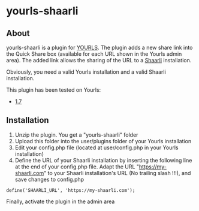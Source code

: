 yourls-shaarli
==============

About
------------

yourls-shaarli is a plugin for [YOURLS](http://yourls.org/). The plugin adds a new share link into the Quick Share box (available for each URL shown in the Yourls admin area).
The added link allows the sharing of the URL to a [Shaarli](https://github.com/shaarli/Shaarli) installation.

Obviously, you need a valid Yourls installation and a valid Shaarli installation.

This plugin has been tested on Yourls:
* [1.7](https://github.com/YOURLS/YOURLS/releases/tag/1.7)


Installation
------------

1. Unzip the plugin. You get a "yourls-shaarli" folder
2. Upload this folder into the user/plugins folder of your Yourls installation
3. Edit your config.php file (located at user/config.php in your Yourls installation)
4. Define the URL of your Shaarli installation by inserting the following line at the end of your config.php file. Adapt the URL "https://my-shaarli.com" to your Shaarli installation's URL (No trailing slash !!!), and save changes to config.php

```
define('SHAARLI_URL', 'https://my-shaarli.com');
```

Finally, activate the plugin in the admin area

